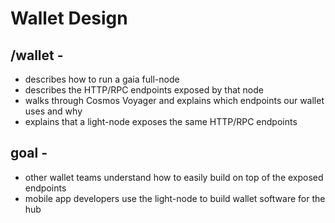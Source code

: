 # Wallet Design

## /wallet -

* describes how to run a gaia full-node
* describes the HTTP/RPC endpoints exposed by that node
* walks through Cosmos Voyager and explains which endpoints our wallet uses and why
* explains that a light-node exposes the same HTTP/RPC endpoints

## goal -

* other wallet teams understand how to easily build on top of the exposed endpoints
* mobile app developers use the light-node to build wallet software for the hub
